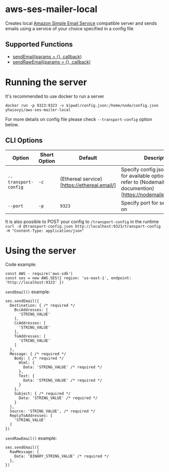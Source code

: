 # aws-ses-mailer-local

Creates local [Amazon Simple Email Service](https://aws.amazon.com/ses/) compatible server and sends emails using a service of your choice specified in a config file

## Supported Functions
  * [sendEmail(params = {}, callback)](https://docs.aws.amazon.com/AWSJavaScriptSDK/latest/AWS/SES.html#sendEmail-property)
  * [sendRawEmail(params = {}, callback)](https://docs.aws.amazon.com/AWSJavaScriptSDK/latest/AWS/SES.html#sendRawEmail-property)

# Running the server

It's recommended to use docker to run a server
```
docker run -p 9323:9323 -v $(pwd)/config.json:/home/node/config.json yhaiovyi/aws-ses-mailer-local
```
For more details on config file please check `--transport-config` option below.

## CLI Options

| Option  | Short Option | Default | Description |
| --- | --- | --- | --- | 
| `--transport-config` | `-c` | (Ethereal service)[https://ethereal.email/] | Specify config json file path, for available options please refer to (Nodemailer documention)[https://nodemailer.com/smtp/] |
| `--port` | `-p` | `9323` | Specify port for server to run on |

It is also possible to POST your config to `/transport-config` in the runtime `curl -d @transport-config.json http://localhost:9323/transport-config -H "Content-Type: application/json"`

# Using the server

Code example:

```
const AWS - require('aws-sdk')
const ses = new AWS.SES({ region: 'us-east-1', endpoint: 'http://localhost:9323' })
```

`sendEmail()` example:

```
ses.sendEmail({
  Destination: { /* required */
    BccAddresses: [
      'STRING_VALUE'
    ],
    CcAddresses: [
      'STRING_VALUE'
    ],
    ToAddresses: [
      'STRING_VALUE'
    ]
  },
  Message: { /* required */
    Body: { /* required */
      Html: {
        Data: 'STRING_VALUE' /* required */
      },
      Text: {
        Data: 'STRING_VALUE' /* required */
      }
    },
    Subject: { /* required */
      Data: 'STRING_VALUE' /* required */
    }
  },
  Source: 'STRING_VALUE', /* required */
  ReplyToAddresses: [
    'STRING_VALUE'
  ]
})
```

`sendRawEmail()` example:

```
ses.sendEmail({
  RawMessage: {
    Data: 'BINARY_STRING_VALUE' /* required */
  },
})
```